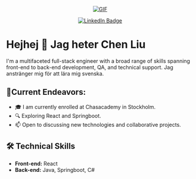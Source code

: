 <p align="center">
  <a href="https://giphy.com/gifs/pudgypenguins-data-code-coding-2IudUHdI075HL02Pkk">
    <img src="https://media.giphy.com/media/2IudUHdI075HL02Pkk/giphy.gif" alt="GIF">
  </a>
</p>

<p align="center">
  <a href="https://www.linkedin.com/in/cherry-liu-277635159/">
    <img src="https://img.shields.io/badge/LinkedIn-blue?style=for-the-badge&logo=linkedin&logoColor=white" alt="LinkedIn Badge">
  </a>
</p>

# Hejhej 👯 Jag heter Chen Liu

I'm a multifaceted full-stack engineer with a broad range of skills spanning front-end to back-end development, QA, and technical support. Jag anstränger mig för att lära mig svenska.


##  🚀Current Endeavors:
- 🎓 I am currently enrolled at Chasacademy in Stockholm.
- 🔍 Exploring React and Springboot.
- 📫 Open to discussing new technologies and collaborative projects. 

## 🛠️ Technical Skills

- **Front-end:** React
- **Back-end:** Java, Springboot, C#

